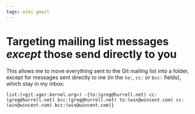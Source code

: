 ```yaml
---
tags: wiki gmail
---
```


# Targeting mailing list messages *except* those send directly to you

This allows me to move everything sent to the Git mailing list into a folder, except for messages sent directly to me (in the `to:`, `cc:` or `bcc:` fields), which stay in my inbox:

```
list:(<git.vger.kernel.org>) -{to:(greg@hurrell.net) cc:(greg@hurrell.net) bcc:(greg@hurrell.net) to:(win@wincent.com) cc:(win@wincent.com) bcc:(win@wincent.com)}
```
